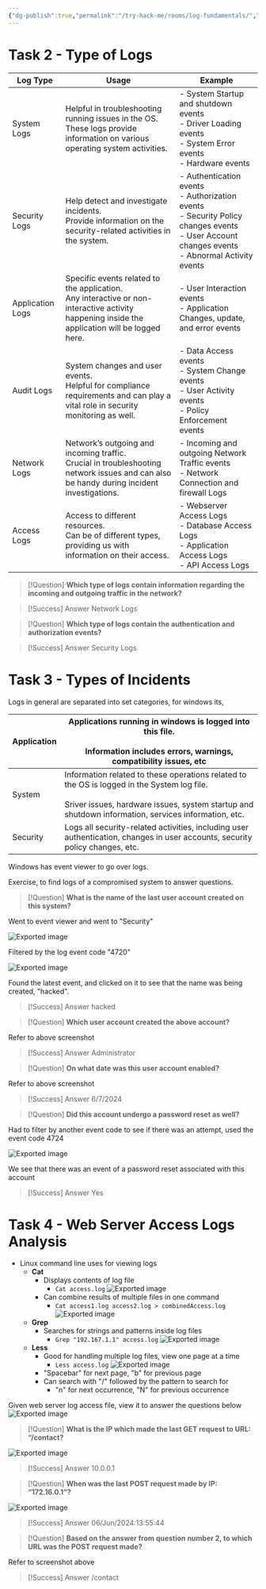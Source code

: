 ```yaml
---
{"dg-publish":true,"permalink":"/try-hack-me/rooms/log-fundamentals/","created":"2024-11-20T17:15:47.908-05:00","updated":"2025-03-12T00:21:28.482-04:00"}
---
```


# Task 2 - Type of Logs  

| Log Type         | Usage                                                                                                                                              | Example                                                                                                                                              |
| ---------------- | -------------------------------------------------------------------------------------------------------------------------------------------------- | ---------------------------------------------------------------------------------------------------------------------------------------------------- |
| System Logs      | Helpful in troubleshooting running issues in the OS.  <br>These logs provide information on various operating system activities.                   | - System Startup and shutdown events<br>- Driver Loading events<br>- System Error events<br>- Hardware events                                        |
| Security Logs    | Help detect and investigate incidents.  <br>Provide information on the security-related activities in the system.                                  | - Authentication events<br>- Authorization events<br>- Security Policy changes events<br>- User Account changes events<br>- Abnormal Activity events |
| Application Logs | Specific events related to the application.  <br>Any interactive or non-interactive activity happening inside the application will be logged here. | - User Interaction events<br>- Application Changes, update, and error events                                                                         |
| Audit Logs       | System changes and user events.  <br>Helpful for compliance requirements and can play a vital role in security monitoring as well.                 | - Data Access events<br>- System Change events<br>- User Activity events<br>- Policy Enforcement events                                              |
| Network Logs     | Network’s outgoing and incoming traffic.  <br>Crucial in troubleshooting network issues and can also be handy during incident investigations.      | - Incoming and outgoing Network Traffic events<br>- Network Connection and firewall Logs                                                             |
| Access Logs      | Access to different resources.  <br>Can be of different types, providing us with information on their access.                                      | - Webserver Access Logs<br>- Database Access Logs<br>- Application Access Logs<br>- API Access Logs                                                  |

> [!Question]
> **Which type of logs contain information regarding the incoming and outgoing traffic in the network?** 

> [!Success] Answer
> Network Logs

> [!Question]
> **Which type of logs contain the authentication and authorization events?** 

> [!Success] Answer
> Security Logs  

# Task 3 - Types of Incidents

Logs in general are separated into set categories, for windows its,

| Application | Applications running in windows is logged into this file.<br><br>Information includes errors, warnings, compatibility issues, etc                                                                      |
| ----------- | ------------------------------------------------------------------------------------------------------------------------------------------------------------------------------------------------------ |
| System      | Information related to these operations related to the OS is logged in the System log file.<br><br>Sriver issues, hardware issues, system startup and shutdown information, services information, etc. |
| Security    | Logs all security-related activities, including user authentication, changes in user accounts, security policy changes, etc.                                                                           |

Windows has event viewer to go over logs.

Exercise, to find logs of a compromised system to answer questions.

> [!Question]
> **What is the name of the last user account created on this system?** 

Went to event viewer and went to "Security"

![Exported image](/img/user/TryHackMe/THM_Images/b3d017a2e3dcabafe1035f770ab5b8ad.png)  

Filtered by the log event code "4720"

![Exported image](/img/user/TryHackMe/THM_Images/ea8310210f64129b6aa3f9d4ca437923.png)  

Found the latest event, and clicked on it to see that the name was being created, "hacked".
 
> [!Success] Answer
> hacked

> [!Question]
> **Which user account created the above account?** 

Refer to above screenshot

> [!Success] Answer
> Administrator

> [!Question]
> **On what date was this user account enabled?** 

Refer to above screenshot

> [!Success] Answer
> 6/7/2024

> [!Question]
> **Did this account undergo a password reset as well?** 

Had to filter by another event code to see if there was an attempt, used the event code 4724

![Exported image](/img/user/TryHackMe/THM_Images/beb1254c7265d2e52829c050571ff7cb.png)  

We see that there was an event of a password reset associated with this account

> [!Success] Answer
> Yes
              
# Task 4 - Web Server Access Logs Analysis

- Linux command line uses for viewing logs
	- **Cat**
		- Displays contents of log file
			- `Cat access.log`
			![Exported image](/img/user/TryHackMe/THM_Images/1bb99d9f9a22e8a0935358d1061eeab3.png)
		- Can combine results of multiple files in one command
			- `Cat access1.log access2.log > combinedAccess.log`
			![Exported image](/img/user/TryHackMe/THM_Images/3140702b008a56f0766047f7d42f22ce.png)
	- **Grep**
		- Searches for strings and patterns inside log files
			- `Grep "192.167.1.1" access.log`
			![Exported image](/img/user/TryHackMe/THM_Images/571f278fed65a6491568afa9a95e7c30.png)
	- **Less**
		- Good for handling multiple log files, view one page at a time
			- `Less access.log`
			![Exported image](/img/user/TryHackMe/THM_Images/fd589d6c48dd56eda6ed792e7aed2399.png)
		- "Spacebar" for next page, "b" for previous page
		- Can search with "/" followed by the pattern to search for
			- "n" for next occurrence, "N" for previous occurrence

Given web server log access file, view it to answer the questions below
![Exported image](/img/user/TryHackMe/THM_Images/75567b37e94b7b465195fa4f298c2ea7.png)

> [!Question]
> **What is the IP which made the last GET request to URL: “/contact?** 

![Exported image](/img/user/TryHackMe/THM_Images/5c817fec7831c71eccf88c5139d1037d.png)  

> [!Success] Answer
> 10.0.0.1

> [!Question]
> **When was the last POST request made by IP: “172.16.0.1”?** 

![Exported image](/img/user/TryHackMe/THM_Images/831f24ad460f1a0e73b2bd5fd8ebac85.png)  

> [!Success] Answer
> 06/Jun/2024:13:55:44

> [!Question]
> **Based on the answer from question number 2, to which URL was the POST request made?** 

Refer to screenshot above

> [!Success] Answer
> /contact    

